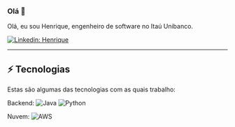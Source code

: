 ### Olá 👋

Olá, eu sou Henrique, engenheiro de software no Itaú Unibanco. 

[![Linkedin: Henrique](https://img.shields.io/badge/-Linkedin-blue?style=flat-square&logo=Linkedin&logoColor=white&link=https://www.linkedin.com/in/henrique-andrade-4148b0109/)](https://www.linkedin.com/in/henrique-andrade-4148b0109/)

____

## ⚡ Tecnologias

Estas são algumas das tecnologias com as quais trabalho:

Backend: 
![Java](https://img.shields.io/badge/-Java-007396?style=flat-square&logo=java&logoColor=white)
![Python](https://img.shields.io/badge/-Python-3776AB?style=flat-square&logo=python&logoColor=white)

Nuvem:
![AWS](https://img.shields.io/badge/Amazon%20AWS-232F3E?style=flat-square&logo=amazon-aws&logoColor=white)
